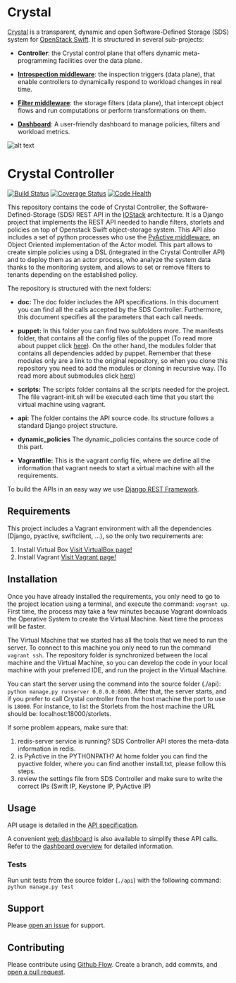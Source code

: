 # Crystal

[Crystal](http://crystal-sds.org/) is a transparent, dynamic and open Software-Defined Storage (SDS) system for [OpenStack Swift](http://swift.openstack.org).
It is structured in several sub-projects:

* **Controller**: the Crystal control plane that offers dynamic meta-programming facilities over the data plane.

* **[Introspection middleware](https://github.com/Crystal-SDS/introspection-middleware)**: the inspection triggers (data plane), that enable controllers to dynamically respond to workload changes in real time.

* **[Filter middleware](https://github.com/Crystal-SDS/filter-middleware)**: the storage filters (data plane), that intercept object flows and run computations or perform transformations on them.

* **[Dashboard](https://github.com/iostackproject/SDS-dashboard/tree/urv_dev)**: A user-friendly dashboard to manage policies, filters and workload metrics.

![alt text](http://crystal-sds.org/wp-content/uploads/2016/05/architecture9-768x575.png "Crystal Architecture")

# Crystal Controller

[![Build Status](https://travis-ci.org/Crystal-SDS/controller.svg?branch=master)](https://travis-ci.org/Crystal-SDS/controller)
[![Coverage Status](https://coveralls.io/repos/github/Crystal-SDS/controller/badge.svg?branch=master)](https://coveralls.io/github/Crystal-SDS/controller?branch=master)
[![Code Health](https://landscape.io/github/Crystal-SDS/controller/master/landscape.svg?style=flat)](https://landscape.io/github/Crystal-SDS/controller/master)

This repository contains the code of Crystal Controller, the Software-Defined-Storage (SDS) REST API in the [IOStack](https://github.com/iostackproject) architecture.
It is a Django project that implements the REST API needed to handle filters, storlets and policies on top of Openstack Swift object-storage system. This API also includes a set of python processes who use
the [PyActive middleware](https://github.com/cloudspaces/pyactive), an Object Oriented implementation of the Actor model. This part allows to create simple policies using a DSL (integrated in the Crystal Controller API)
and to deploy them as an actor process, who analyze the system data thanks to the monitoring system, and allows to set or remove filters to tenants depending on the established policy.

The repository is structured with the next folders:

* **doc:** The doc folder includes the API specifications. In this document you can find all the calls accepted by the SDS Controller. Furthermore, this document specifies all the parameters that each call needs.

* **puppet:** In this folder you can find two subfolders more. The manifests folder, that contains all the config files of the puppet (To read more about puppet click [here](http://docs.vagrantup.com/v2/provisioning/puppet_apply.html)). On the other hand, the modules folder that contains all dependencies added by puppet. Remember that these modules only are a link to the original repository, so when you clone this repository you need to add the modules or cloning in recursive way. (To read more about submodules click [here](https://git-scm.com/book/en/v2/Git-Tools-Submodules))

* **scripts:** The scripts folder contains all the scripts needed for the project. The file vagrant-init.sh will be executed each time that you start the virtual machine using vagrant.

* **api:** The folder contains the API source code. Its structure follows a standard Django project structure.

* **dynamic_policies** The dynamic_policies contains the source code of this part.

* **Vagrantfile:** This is the vagrant config file, where we define all the information that vagrant needs to start a virtual machine with all the requirements.

To build the APIs in an easy way we use [Django REST Framework](http://www.django-rest-framework.org/).

## Requirements

This project includes a Vagrant environment with all the dependencies (Django, pyactive, swiftclient, ...), so the only two requirements are:

1. Install Virtual Box [Visit VirtualBox page!](https://www.virtualbox.org/)
2. Install Vagrant [Visit Vagrant page!](https://www.vagrantup.com/downloads.html)

## Installation

Once you have already installed the requirements, you only need to go to the project location using a terminal, and execute the command: `vagrant up`. First time, the process may take a few minutes because Vagrant downloads the Operative System to create the Virtual Machine. Next time the process will be faster.

The Virtual Machine that we started has all the tools that we need to run the server. To connect to this machine you only need to run the command `vagrant ssh`. The repository folder is synchronized between the local machine and the Virtual Machine, so you can develop the code in your local machine with your preferred IDE, and run the project in the Virtual Machine.

You can start the server using the command into the source folder (./api): `python manage.py runserver 0.0.0.0:8000`. After that, the server starts, and if you prefer to call Crystal controller from the host machine the port to use is `18000`. For instance, to list the Storlets from the host machine the URL should be: localhost:18000/storlets.

If some problem appears, make sure that:

1. redis-server service is running? SDS Controller API stores the meta-data information in redis.
2. is PyActive in the PYTHONPATH? At home folder you can find the pyactive folder, where you can find another install.txt, please follow this steps.
3. review the settings file from SDS Controller and make sure to write the correct IPs (Swift IP, Keystone IP, PyActive IP)

## Usage

API usage is detailed in the [API specification](/doc/api_specification.md).

A convenient [web dashboard](https://github.com/iostackproject/SDS-dashboard) is also available to simplify these API calls. Refer to the [dashboard overview](/doc/dashboard_overview.md) for detailed information.

### Tests

Run unit tests from the source folder (`./api`) with the following command: `python manage.py test`

## Support

Please [open an issue](https://github.com/Crystal-SDS/controller/issues/new) for support.

## Contributing

Please contribute using [Github Flow](https://guides.github.com/introduction/flow/). Create a branch, add commits, and [open a pull request](https://github.com/Crystal-SDS/controller/compare/).
